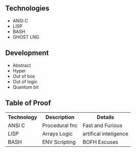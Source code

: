 ## Technologies
- ANSI C
- LISP
- BASH
- GHOST LNG

## Development
- Abstract
- Hyper
- Out of box
- Out of logic
- Quantum bit

## Table of Proof

<table>
  <tr>
    <th>Technology</th>
    <th>Description</th>
    <th>Details</th>
  </tr>
  <tr>
    <td>ANSI C</td>
    <td>Procedural fnc</td>
    <td>Fast and Furious</td>
  </tr>
  <tr>
    <td>LISP</td>
    <td>Arrays Logic</td>
    <td>artifical inteligence</td>
  </tr>
  <tr>
    <td>BASH</td>
    <td>ENV Scripting</td>
    <td>BOFH Excuses</td>
  </tr>
</table>
